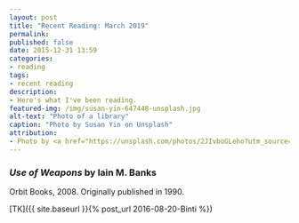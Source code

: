 ```yaml
---
layout: post
title: "Recent Reading: March 2019"
permalink:
published: false
date: 2015-12-31 13:59
categories:
- reading
tags:
- recent reading
description:
- Here's what I've been reading.
featured-img: /img/susan-yin-647448-unsplash.jpg
alt-text: "Photo of a library"
caption: "Photo by Susan Yin on Unsplash"
attribution:
- Photo by <a href="https://unsplash.com/photos/2JIvboGLeho?utm_source=unsplash&utm_medium=referral&utm_content=creditCopyText">Susan Yin</a> on <a href="https://unsplash.com/?utm_source=unsplash&utm_medium=referral&utm_content=creditCopyText">Unsplash</a>
---
```


### *Use of Weapons* by Iain M. Banks

<p class="text-muted font-weight-light">Orbit Books, 2008. Originally published in 1990.</p>

[TK]({{ site.baseurl }}{% post_url 2016-08-20-Binti %})
